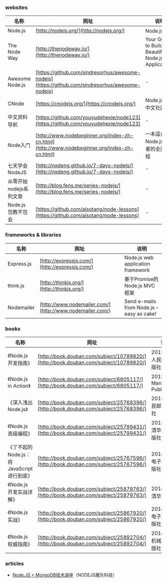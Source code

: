 ### websites

 名称 | 网址 | 说明
------ | ------ | ------
Node.js | [http://nodejs.org/](http://nodejs.org/) | Node.js官网
The Node Way | [http://thenodeway.io/](http://thenodeway.io/) | Your Guide to Building Beautiful Node.js Applications
Awesome Node.js | [https://github.com/sindresorhus/awesome-nodejs](https://github.com/sindresorhus/awesome-nodejs) | -
CNode | [https://cnodejs.org/](https://cnodejs.org/) | Node.js专业中文社区
中文资料导航 | [https://github.com/youyudehexie/node123](https://github.com/youyudehexie/node123) | -
Node入门 | [http://www.nodebeginner.org/index-zh-cn.html](http://www.nodebeginner.org/index-zh-cn.html) | 一本适合Node.js初学者的全面教程
七天学会NodeJS | [http://nqdeng.github.io/7-days-nodejs/](http://nqdeng.github.io/7-days-nodejs/) | -
从零开始nodejs系列文章 | [http://blog.fens.me/series-nodejs/](http://blog.fens.me/series-nodejs/) | -
Node.js 包教不包会 | [https://github.com/alsotang/node-lessons](https://github.com/alsotang/node-lessons) | -

### frameworks & libraries

 名称 | 网址 | 说明
------ | ------ | ------
Express.js | [http://expressjs.com/](http://expressjs.com/) | Node.js web application framework
think.js | [http://thinkjs.org/](http://thinkjs.org/) | 基于Promise的Node.js MVC框架
Nodemailer | [http://www.nodemailer.com/](http://www.nodemailer.com/) | Send e-mails from Node.js – easy as cake!

### books

 名称 | 网址 | 说明
------ | ------ | ------
《Node.js开发指南》 | [http://book.douban.com/subject/10789820/](http://book.douban.com/subject/10789820/) | 2012.07，人民邮电出版社
《Node.js in Action》 | [http://book.douban.com/subject/6805117/](http://book.douban.com/subject/6805117/) | 2013.11，Manning Publications
《深入浅出Node.js》 | [http://book.douban.com/subject/25768396/](http://book.douban.com/subject/25768396/) | 2013.12,人民邮电出版社
《Node.js高级编程》 | [http://book.douban.com/subject/25799431/](http://book.douban.com/subject/25799431/) | 2013.12，清华大学出版社
《了不起的Node.js：将JavaScript进行到底》 | [http://book.douban.com/subject/25767596/](http://book.douban.com/subject/25767596/) | 2014.01，电子工业出版社
《Node.js开发实战详解》 | [http://book.douban.com/subject/25879763/](http://book.douban.com/subject/25879763/) | 2014.04，清华出版社
《Node.js 实战》 | [http://book.douban.com/subject/25867920/](http://book.douban.com/subject/25867920/) | 2014.05，电子工业出版社
《Node.js权威指南》 | [http://book.douban.com/subject/25892704/](http://book.douban.com/subject/25892704/) | 2014.05，机械工业出版社

### articles

- [Node.JS + MongoDB技术讲座](http://wenku.baidu.com/view/41d560433b3567ec102d8aba.html)（NODEJS魔乐科技）